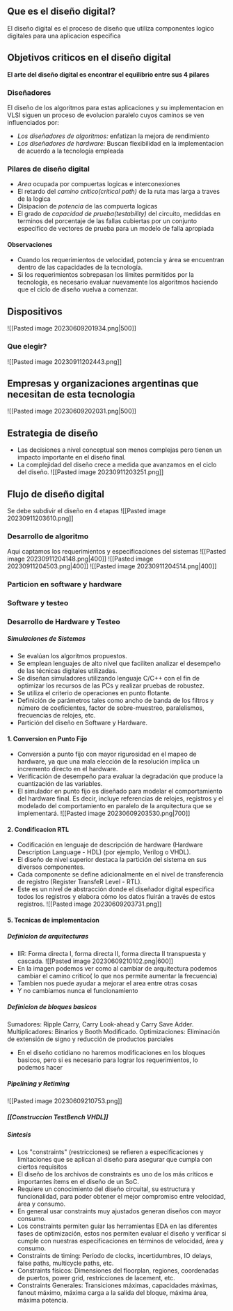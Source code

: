 ## Que es el diseño digital?
El diseño digital es el proceso de diseño que utiliza componentes logico digitales para una aplicacion especifica

## Objetivos criticos en el diseño digital
**El arte del diseño digital es encontrar el equilibrio entre sus 4 pilares**

### Diseñadores
El diseño de los algoritmos para estas aplicaciones y su implementacion en VLSI siguen un proceso de evolucion paralelo cuyos caminos se ven influenciados por:
- *Los diseñadores de algoritmos:* enfatizan la mejora de rendimiento
- *Los diseñadores de hardware:* Buscan flexibilidad en la implementacion de acuerdo a la tecnologia empleada

### Pilares de diseño digital
- *Area* ocupada por compuertas logicas e interconexiones
- El retardo del *camino critico(critical path)* de la ruta mas larga a traves de la logica
- Disipacion de *potencia* de las compuerta logicas
- El grado de *capacidad de prueba(testability)* del circuito, mediddas en terminos del porcentaje de las fallas cubiertas por un conjunto especifico de vectores de prueba para un modelo de falla apropiada
#### Observaciones
- Cuando los requerimientos de velocidad, potencia y área se encuentran dentro de las capacidades de la tecnología.
- Si los requerimientos sobrepasan los límites permitidos por la tecnología, es necesario evaluar nuevamente los algoritmos haciendo que el ciclo de diseño vuelva a comenzar.

## Dispositivos
![[Pasted image 20230609201934.png|500]]

### Que elegir?
![[Pasted image 20230911202443.png]]
## Empresas y organizaciones argentinas que necesitan de esta tecnologia
![[Pasted image 20230609202031.png|500]]

## Estrategia de diseño
- Las decisiones a nivel conceptual son menos complejas pero tienen un impacto importante en el diseño final.
- La complejidad del diseño crece a medida que avanzamos en el ciclo del diseño.
![[Pasted image 20230911203251.png]]


## Flujo de diseño digital
Se debe subdivir el diseño en 4 etapas
![[Pasted image 20230911203610.png]]
### Desarrollo de algoritmo
Aqui captamos los requerimientos y especificaciones del sistemas
![[Pasted image 20230911204148.png|400]]
![[Pasted image 20230911204503.png|400]]
![[Pasted image 20230911204514.png|400]]

### Particion en software y hardware

### Software y testeo


### Desarrollo de Hardware y Testeo

#####  Simulaciones de Sistemas
- Se evalúan los algoritmos propuestos.
- Se emplean lenguajes de alto nivel que faciliten analizar el desempeño de las técnicas digitales utilizadas.
- Se diseñan simuladores utilizando lenguaje C/C++ con el fin de optimizar los recursos de las PCs y realizar pruebas de robustez.
- Se utiliza el criterio de operaciones en punto flotante.
- Definición de parámetros tales como ancho de banda de los filtros y número de coeficientes, factor de sobre-muestreo, paralelismos, frecuencias de relojes, etc.
- Partición del diseño en Software y Hardware.


#### 1. Conversion en Punto Fijo
- Conversión a punto fijo con mayor rigurosidad en el mapeo de hardware, ya que una mala elección de la resolución implica un incremento directo en el hardware.
- Verificación de desempeño para evaluar la degradación que produce la cuantización de las variables.
- El simulador en punto fijo es diseñado para modelar el comportamiento del hardware final. Es decir, incluye referencias de relojes, registros y el modelado del comportamiento en paralelo de la arquitectura que se implementará.
![[Pasted image 20230609203530.png|700]]

#### 2. Condificacion RTL
- Codificación en lenguaje de descripción de hardware (Hardware Description Language - HDL) (por ejemplo, Verilog o VHDL).
- El diseño de nivel superior destaca la partición del sistema en sus diversos componentes.
- Cada componente se define adicionalmente en el nivel de transferencia de registro (Register TransfeR Level - RTL).
- Este es un nivel de abstracción donde el diseñador digital especifica todos los registros y elabora cómo los datos fluirán a través de estos registros.
![[Pasted image 20230609203731.png]]

#### 5. Tecnicas de implementacion
##### Definicion de arquitecturas
- IIR: Forma directa I, forma directa II, forma directa II transpuesta y cascada.
![[Pasted image 20230609210102.png|600]]
- En la imagen podemos ver como al cambiar de arquitectura podemos cambiar el camino critico( lo que nos permite aumentar la frecuencia)
- Tambien nos puede ayudar a mejorar el area entre otras cosas
- Y no cambiamos nunca el funcionamiento
##### Definicion de bloques basicos
Sumadores: Ripple Carry, Carry Look-ahead y Carry Save Adder.
Multiplicadores: Binarios y Booth Modificado.
Optimizaciones: Eliminación de extensión de signo y reducción de productos parciales
- En el diseño cotidiano no haremos modificaciones en los bloques basicos, pero si es necesario para lograr los requerimientos, lo podemos hacer

##### Pipelining y Retiming
![[Pasted image 20230609210753.png]]

##### [[Construccion TestBench VHDL]]

##### Sintesis
- Los "constraints" (restricciones) se refieren a especificaciones y limitaciones que se aplican al diseño para asegurar que cumpla con ciertos requisitos
- El diseño de los archivos de constraints es uno de los más críticos e importantes ítems en el diseño de un SoC.
- Requiere un conocimiento del diseño circuital, su estructura y funcionalidad, para poder obtener el mejor compromiso entre velocidad, área y consumo.
- En general usar constraints muy ajustados generan diseños con mayor consumo.
- Los constraints permiten guiar las herramientas EDA en las diferentes fases de optimización, estos nos permiten evaluar el diseño y verificar si cumple con nuestras especificaciones en términos de velocidad, área y consumo.
- Constraints de timing: Período de clocks, incertidumbres, IO delays, false paths, multicycle paths, etc.
- Constraints físicos: Dimensiones del floorplan, regiones, coordenadas de puertos, power grid, restricciones de lacement, etc.
- Constraints Generales: Transiciones máximas, capacidades máximas, fanout máximo, máxima carga a la salida del bloque, máxima área, máxima potencia.